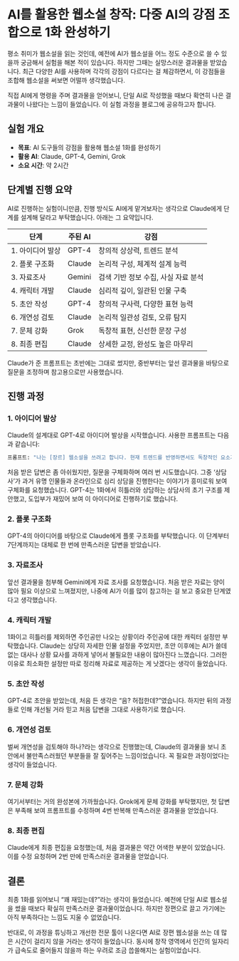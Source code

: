 # AI를 활용한 웹소설 창작: 다중 AI의 강점 조합으로 1화 완성하기

평소 취미가 웹소설을 읽는 것인데, 예전에 AI가 웹소설을 어느 정도 수준으로 쓸 수 있을까 궁금해서 실험을 해본 적이 있습니다. 하지만 그때는 실망스러운 결과물을 받았습니다. 최근 다양한 AI를 사용하며 각각의 강점이 다르다는 걸 체감하면서, 이 강점들을 조합해 웹소설을 써보면 어떨까 생각했습니다.

직접 AI에게 명령을 주며 결과물을 얻어보니, 단일 AI로 작성했을 때보다 확연히 나은 결과물이 나왔다는 느낌이 들었습니다. 이 실험 과정을 블로그에 공유하고자 합니다.

## 실험 개요

- **목표**: AI 도구들의 강점을 활용해 웹소설 1화를 완성하기
- **활용 AI**: Claude, GPT-4, Gemini, Grok
- **소요 시간**: 약 2시간

## 단계별 진행 요약

AI로 진행하는 실험이니만큼, 진행 방식도 AI에게 맡겨보자는 생각으로 Claude에게 단계를 설계해 달라고 부탁했습니다. 아래는 그 요약입니다.

| 단계              | 주된 AI | 강점                                |
| ----------------- | ------- | ----------------------------------- |
| 1\. 아이디어 발상 | GPT-4   | 창의적 상상력, 트렌드 분석          |
| 2\. 플롯 구조화   | Claude  | 논리적 구성, 체계적 설계 능력       |
| 3\. 자료조사      | Gemini  | 검색 기반 정보 수집, 사실 자료 분석 |
| 4\. 캐릭터 개발   | Claude  | 심리적 깊이, 일관된 인물 구축       |
| 5\. 초안 작성     | GPT-4   | 창의적 구사력, 다양한 표현 능력     |
| 6\. 개연성 검토   | Claude  | 논리적 일관성 검토, 오류 탐지       |
| 7\. 문체 강화     | Grok    | 독창적 표현, 신선한 문장 구성       |
| 8\. 최종 편집     | Claude  | 상세한 교정, 완성도 높은 마무리     |

Claude가 준 프롬프트는 초반에는 그대로 썼지만, 중반부터는 앞선 결과물을 바탕으로 질문을 조정하며 참고용으로만 사용했습니다.

## 진행 과정

### 1. 아이디어 발상

Claude의 설계대로 GPT-4로 아이디어 발상을 시작했습니다. 사용한 프롬프트는 다음과 같습니다:

```bash
프롬프트: "나는 [장르] 웹소설을 쓰려고 합니다. 현재 트렌드를 반영하면서도 독창적인 요소가 있는 이야기 아이디어 5개를 제안해주세요. 각 아이디어는 핵심 컨셉, 주요 갈등, 차별화 요소를 포함해야 합니다."
```

처음 받은 답변은 좀 아쉬웠지만, 질문을 구체화하며 여러 번 시도했습니다. 그중 ‘상담사’가 과거 유명 인물들과 온라인으로 심리 상담을 진행한다는 이야기가 흥미로워 보여 구체화를 요청했습니다. GPT-4는 1화에서 히틀러와 상담하는 상담사의 초기 구조를 제안했고, 도입부가 재밌어 보여 이 아이디어로 진행하기로 했습니다.

### 2. 플롯 구조화

GPT-4의 아이디어를 바탕으로 Claude에게 플롯 구조화를 부탁했습니다. 이 단계부터 7단계까지는 대체로 한 번에 만족스러운 답변을 받았습니다.

### 3. 자료조사

앞선 결과물을 첨부해 Gemini에게 자료 조사를 요청했습니다. 처음 받은 자료는 양이 많아 필요 이상으로 느껴졌지만, 나중에 AI가 이를 많이 참고하는 걸 보고 중요한 단계였다고 생각했습니다.

### 4. 캐릭터 개발

1화이고 히틀러를 제외하면 주인공만 나오는 상황이라 주인공에 대한 캐릭터 설정만 부탁했습니다. Claude는 상당히 자세한 인물 설정을 주었지만, 초안 이후에는 AI가 쓸데없는 대사나 상황 묘사를 과하게 넣어서 불필요한 내용이 많아진다 느꼈습니다. 그러한 이유로 최소화한 설정만 따로 정리해 자료로 제공하는 게 낫겠다는 생각이 들었습니다.

### 5. 초안 작성

GPT-4로 초안을 받았는데, 처음 든 생각은 “음? 허접한데?”였습니다. 하지만 뒤의 과정들로 인해 개선될 거라 믿고 처음 답변을 그대로 사용하기로 했습니다.

### 6. 개연성 검토

벌써 개연성을 검토해야 하나?라는 생각으로 진행했는데, Claude의 결과물을 보니 초안에서 불만족스러웠던 부분들을 잘 짚어주는 느낌이었습니다. 꼭 필요한 과정이었다는 생각이 들었습니다.

### 7. 문체 강화

여기서부터는 거의 완성본에 가까웠습니다. Grok에게 문체 강화를 부탁했지만, 첫 답변은 부족해 보여 프롬프트를 수정하며 4번 반복해 만족스러운 결과물을 얻었습니다.

### 8. 최종 편집

Claude에게 최종 편집을 요청했는데, 처음 결과물은 약간 어색한 부분이 있었습니다. 이를 수정 요청하며 2번 만에 만족스러운 결과물을 얻었습니다.

## 결론

최종 1화를 읽어보니 “꽤 재밌는데?”라는 생각이 들었습니다. 예전에 단일 AI로 웹소설을 썼을 때보다 확실히 만족스러운 결과물이었습니다. 하지만 장편으로 끌고 가기에는 아직 부족하다는 느낌도 지울 수 없었습니다.

반대로, 이 과정을 튜닝하고 개선한 전문 툴이 나온다면 AI로 장편 웹소설을 쓰는 데 많은 시간이 걸리지 않을 거라는 생각이 들었습니다. 동시에 창작 영역에서 인간의 일자리가 급속도로 줄어들지 않을까 하는 우려로 조금 씁쓸해지는 실험이었습니다.
